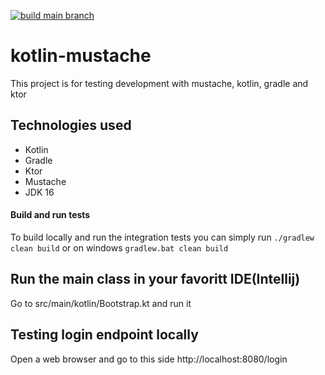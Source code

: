 [![build main branch](https://github.com/MikAoJk/kotlin-mustache/actions/workflows/build.yml/badge.svg)](https://github.com/MikAoJk/kotlin-mustache/actions/workflows/build.yml)

# kotlin-mustache
This project is for testing development with mustache, kotlin, gradle and ktor


## Technologies used
* Kotlin
* Gradle
* Ktor
* Mustache
* JDK 16

#### Build and run tests
To build locally and run the integration tests you can simply run `./gradlew clean build` or on windows
`gradlew.bat clean build`

## Run the main class in your favoritt IDE(Intellij)
Go to src/main/kotlin/Bootstrap.kt and run it

## Testing login endpoint locally
Open a web browser and go to this side http://localhost:8080/login
